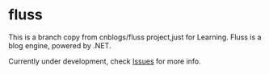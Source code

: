 # fluss
This is a branch copy from cnblogs/fluss project,just for Learning.
Fluss is a blog engine, powered by .NET.

Currently under development, check [Issues](https://github.com/cnblogs/fluss/issues) for more info.
